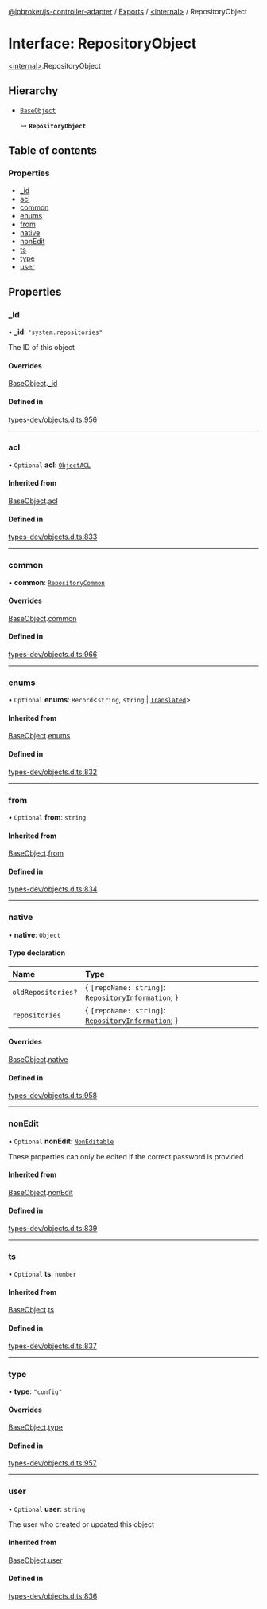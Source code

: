 [@iobroker/js-controller-adapter](../README.md) / [Exports](../modules.md) / [\<internal\>](../modules/internal_.md) / RepositoryObject

# Interface: RepositoryObject

[\<internal\>](../modules/internal_.md).RepositoryObject

## Hierarchy

- [`BaseObject`](internal_.BaseObject.md)

  ↳ **`RepositoryObject`**

## Table of contents

### Properties

- [\_id](internal_.RepositoryObject.md#_id)
- [acl](internal_.RepositoryObject.md#acl)
- [common](internal_.RepositoryObject.md#common)
- [enums](internal_.RepositoryObject.md#enums)
- [from](internal_.RepositoryObject.md#from)
- [native](internal_.RepositoryObject.md#native)
- [nonEdit](internal_.RepositoryObject.md#nonedit)
- [ts](internal_.RepositoryObject.md#ts)
- [type](internal_.RepositoryObject.md#type)
- [user](internal_.RepositoryObject.md#user)

## Properties

### \_id

• **\_id**: ``"system.repositories"``

The ID of this object

#### Overrides

[BaseObject](internal_.BaseObject.md).[_id](internal_.BaseObject.md#_id)

#### Defined in

[types-dev/objects.d.ts:956](https://github.com/ioBroker/ioBroker.js-controller/blob/eca350d20acdb4de5e0bbb91634a82f6a2da87f1/packages/types-dev/objects.d.ts#L956)

___

### acl

• `Optional` **acl**: [`ObjectACL`](internal_.ObjectACL.md)

#### Inherited from

[BaseObject](internal_.BaseObject.md).[acl](internal_.BaseObject.md#acl)

#### Defined in

[types-dev/objects.d.ts:833](https://github.com/ioBroker/ioBroker.js-controller/blob/eca350d20acdb4de5e0bbb91634a82f6a2da87f1/packages/types-dev/objects.d.ts#L833)

___

### common

• **common**: [`RepositoryCommon`](internal_.RepositoryCommon.md)

#### Overrides

[BaseObject](internal_.BaseObject.md).[common](internal_.BaseObject.md#common)

#### Defined in

[types-dev/objects.d.ts:966](https://github.com/ioBroker/ioBroker.js-controller/blob/eca350d20acdb4de5e0bbb91634a82f6a2da87f1/packages/types-dev/objects.d.ts#L966)

___

### enums

• `Optional` **enums**: `Record`\<`string`, `string` \| [`Translated`](../modules/internal_.md#translated)\>

#### Inherited from

[BaseObject](internal_.BaseObject.md).[enums](internal_.BaseObject.md#enums)

#### Defined in

[types-dev/objects.d.ts:832](https://github.com/ioBroker/ioBroker.js-controller/blob/eca350d20acdb4de5e0bbb91634a82f6a2da87f1/packages/types-dev/objects.d.ts#L832)

___

### from

• `Optional` **from**: `string`

#### Inherited from

[BaseObject](internal_.BaseObject.md).[from](internal_.BaseObject.md#from)

#### Defined in

[types-dev/objects.d.ts:834](https://github.com/ioBroker/ioBroker.js-controller/blob/eca350d20acdb4de5e0bbb91634a82f6a2da87f1/packages/types-dev/objects.d.ts#L834)

___

### native

• **native**: `Object`

#### Type declaration

| Name | Type |
| :------ | :------ |
| `oldRepositories?` | \{ `[repoName: string]`: [`RepositoryInformation`](internal_.RepositoryInformation.md);  } |
| `repositories` | \{ `[repoName: string]`: [`RepositoryInformation`](internal_.RepositoryInformation.md);  } |

#### Overrides

[BaseObject](internal_.BaseObject.md).[native](internal_.BaseObject.md#native)

#### Defined in

[types-dev/objects.d.ts:958](https://github.com/ioBroker/ioBroker.js-controller/blob/eca350d20acdb4de5e0bbb91634a82f6a2da87f1/packages/types-dev/objects.d.ts#L958)

___

### nonEdit

• `Optional` **nonEdit**: [`NonEditable`](internal_.NonEditable.md)

These properties can only be edited if the correct password is provided

#### Inherited from

[BaseObject](internal_.BaseObject.md).[nonEdit](internal_.BaseObject.md#nonedit)

#### Defined in

[types-dev/objects.d.ts:839](https://github.com/ioBroker/ioBroker.js-controller/blob/eca350d20acdb4de5e0bbb91634a82f6a2da87f1/packages/types-dev/objects.d.ts#L839)

___

### ts

• `Optional` **ts**: `number`

#### Inherited from

[BaseObject](internal_.BaseObject.md).[ts](internal_.BaseObject.md#ts)

#### Defined in

[types-dev/objects.d.ts:837](https://github.com/ioBroker/ioBroker.js-controller/blob/eca350d20acdb4de5e0bbb91634a82f6a2da87f1/packages/types-dev/objects.d.ts#L837)

___

### type

• **type**: ``"config"``

#### Overrides

[BaseObject](internal_.BaseObject.md).[type](internal_.BaseObject.md#type)

#### Defined in

[types-dev/objects.d.ts:957](https://github.com/ioBroker/ioBroker.js-controller/blob/eca350d20acdb4de5e0bbb91634a82f6a2da87f1/packages/types-dev/objects.d.ts#L957)

___

### user

• `Optional` **user**: `string`

The user who created or updated this object

#### Inherited from

[BaseObject](internal_.BaseObject.md).[user](internal_.BaseObject.md#user)

#### Defined in

[types-dev/objects.d.ts:836](https://github.com/ioBroker/ioBroker.js-controller/blob/eca350d20acdb4de5e0bbb91634a82f6a2da87f1/packages/types-dev/objects.d.ts#L836)
